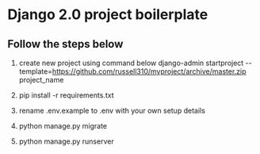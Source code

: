 # Django 2.0 project boilerplate

## Follow the steps below

1. create new project using command below
django-admin startproject --template=https://github.com/russell310/myproject/archive/master.zip project_name

2. pip install -r requirements.txt
3. rename .env.example to .env with your own setup details
4. python manage.py migrate
5. python manage.py runserver
